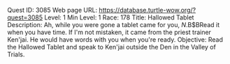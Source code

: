 Quest ID: 3085
Web page URL: https://database.turtle-wow.org/?quest=3085
Level: 1
Min Level: 1
Race: 178
Title: Hallowed Tablet
Description: Ah, while you were gone a tablet came for you, $N.$B$BRead it when you have time. If I'm not mistaken, it came from the priest trainer Ken'jai. He would have words with you when you're ready.
Objective: Read the Hallowed Tablet and speak to Ken'jai outside the Den in the Valley of Trials.
